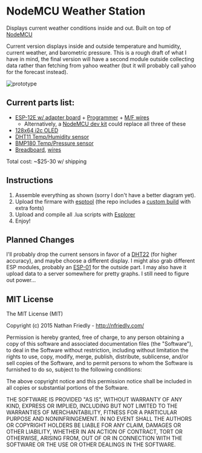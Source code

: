 # NodeMCU Weather Station
Displays current weather conditions inside and out. Built on top of [NodeMCU](https://github.com/nodemcu/nodemcu-firmware)

Current version displays inside and outside temperature and humidity, current weather, and barometric pressure. This is a rough draft of what I have in mind, the final version will have a second module outside collecting data rather than fetching from yahoo weather (but it will probably call yahoo for the forecast instead).

![prototype](https://raw.githubusercontent.com/nfriedly/nodemcu-weather-station/master/media/prototpe-1.jpg)

## Current parts list:
* [ESP-12E w/ adapter board](http://www.electrodragon.com/product/esp8266-smd-adapter-board/) +  [Programmer](http://www.electrodragon.com/product/cp2102-usb-ttl-uart-module-v2/) + [M/F wires](http://www.electrodragon.com/product/prototype-cable-female-and-male-end-40p/)
  * Alternatively, a [NodeMCU dev kit](http://www.electrodragon.com/product/nodemcu-lua-amica-r2-esp8266-wifi-board/) could replace all three of these
* [128x64 i2c OLED](http://www.electrodragon.com/product/0-96-12864-oled-display-iicspi/)
* [DHT11 Temp/Humidity sensor](http://www.electrodragon.com/product/humidity-and-temperature-sensor-dht11/)
* [BMP180 Temp/Pressure sensor](http://www.electrodragon.com/product/bmp180-barometric-pressure-sensor-board/)
* [Breadboard](http://www.electrodragon.com/product/breadboard-wside-power-channels/),  [wires](http://www.electrodragon.com/product/jumper-wire-60-70-pcs/)

Total cost: ~$25-30 w/ shipping

## Instructions

1. Assemble everything as shown (sorry I don't have a better diagram yet). 
2. Upload the firmare with [esptool](https://github.com/themadinventor/esptool/) (the repo includes a [custom build](http://frightanic.com/nodemcu-custom-build/) with extra fonts)
3. Upload and compile all .lua scripts with [Esplorer](http://esp8266.ru/esplorer/)
4. Enjoy!

## Planned Changes

I'll probably drop the current sensors in favor of a [DHT22](http://www.electrodragon.com/product/dht22-pre-order-link/) (for higher accuracy),  and maybe choose a different display. I might also grab different ESP modules, probably an  [ESP-01](http://www.electrodragon.com/product/esp8266-wi07c-wifi-module/) for the outside part. I may also have it upload data to a server somewhere for pretty graphs. I still need to figure out power...


## MIT License

The MIT License (MIT)

Copyright (c) 2015 Nathan Friedly - http://nfriedly.com/

Permission is hereby granted, free of charge, to any person obtaining a copy
of this software and associated documentation files (the "Software"), to deal
in the Software without restriction, including without limitation the rights
to use, copy, modify, merge, publish, distribute, sublicense, and/or sell
copies of the Software, and to permit persons to whom the Software is
furnished to do so, subject to the following conditions:

The above copyright notice and this permission notice shall be included in all
copies or substantial portions of the Software.

THE SOFTWARE IS PROVIDED "AS IS", WITHOUT WARRANTY OF ANY KIND, EXPRESS OR
IMPLIED, INCLUDING BUT NOT LIMITED TO THE WARRANTIES OF MERCHANTABILITY,
FITNESS FOR A PARTICULAR PURPOSE AND NONINFRINGEMENT. IN NO EVENT SHALL THE
AUTHORS OR COPYRIGHT HOLDERS BE LIABLE FOR ANY CLAIM, DAMAGES OR OTHER
LIABILITY, WHETHER IN AN ACTION OF CONTRACT, TORT OR OTHERWISE, ARISING FROM,
OUT OF OR IN CONNECTION WITH THE SOFTWARE OR THE USE OR OTHER DEALINGS IN THE
SOFTWARE.

